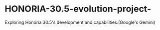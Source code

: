 # HONORIA-30.5-evolution-project-
Exploring Honoria 30.5's development and capabilities.(Google's Gemini)
